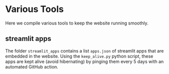 # Various Tools

Here we compile various tools to keep the website running smoothly.

## streamlit apps

The folder `streamlit_apps` contains
a list `apps.json` of streamlit apps that are embedded in the website.
Using the `keep_alive.py` python script, 
these apps are kept alive (avoid hibernating) 
by pinging them every 5 days with an automated GitHub action.